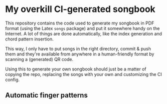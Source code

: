 # My overkill CI-generated songbook

This repository contains the code used to generate my songbook in PDF format (using the Latex `songs` package) and put it somewhere handy on the Internet. A lot of things are done automatically, like the index generation and chord pattern insertion.

This way, I only have to put songs in the right directory, commit & push them and they're available from anywhere in a human-friendly format by scanning a (generated) QR code.

Using this to generate your own songbook should just be a matter of copying the repo, replacing the songs with your own and customizing the CI config.


## Automatic finger patterns

